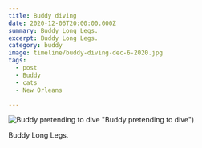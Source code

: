 ```yaml
---
title: Buddy diving
date: 2020-12-06T20:00:00.000Z
summary: Buddy Long Legs.
excerpt: Buddy Long Legs.
category: buddy
image: timeline/buddy-diving-dec-6-2020.jpg
tags:
  - post 
  - Buddy
  - cats
  - New Orleans

---
```


![Buddy pretending to dive](/static/img/buddy/buddy-diving-dec-6-2020.jpg) "Buddy pretending to dive")

Buddy Long Legs.